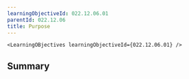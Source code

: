 ```yaml
---
learningObjectiveId: 022.12.06.01
parentId: 022.12.06
title: Purpose
---
```


```tsx eval
<LearningOBjectives learningObjectiveId={022.12.06.01} />
```

## Summary
